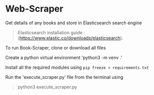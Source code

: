 # **Web-Scraper**
Get details of any books and store in Elasticsearch search engine

> Elasticsearch installation guide : (https://www.elastic.co/downloads/elasticsearch).

To run Book-Scraper, clone or download all files

Create a python virtual environment 
'python3 -m venv .'

Install all the required modules using
`pip freeze > requirements.txt`

Run the 'execute_scraper.py' file from the terminal using 
> python3 execute_scraper.py

